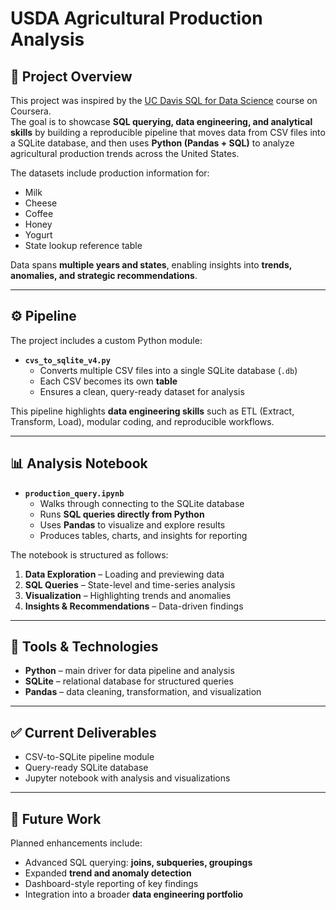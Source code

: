 # USDA Agricultural Production Analysis

## 📖 Project Overview
This project was inspired by the [UC Davis SQL for Data Science](https://www.coursera.org/learn/sql-for-data-science) course on Coursera.  
The goal is to showcase **SQL querying, data engineering, and analytical skills** by building a reproducible pipeline that moves data from CSV files into a SQLite database, and then uses **Python (Pandas + SQL)** to analyze agricultural production trends across the United States.

The datasets include production information for:
- Milk  
- Cheese  
- Coffee  
- Honey  
- Yogurt  
- State lookup reference table  

Data spans **multiple years and states**, enabling insights into **trends, anomalies, and strategic recommendations**.

---

## ⚙️ Pipeline
The project includes a custom Python module:

- **`cvs_to_sqlite_v4.py`**  
  - Converts multiple CSV files into a single SQLite database (`.db`)  
  - Each CSV becomes its own **table**  
  - Ensures a clean, query-ready dataset for analysis  

This pipeline highlights **data engineering skills** such as ETL (Extract, Transform, Load), modular coding, and reproducible workflows.

---

## 📊 Analysis Notebook
- **`production_query.ipynb`**  
  - Walks through connecting to the SQLite database  
  - Runs **SQL queries directly from Python**  
  - Uses **Pandas** to visualize and explore results  
  - Produces tables, charts, and insights for reporting  

The notebook is structured as follows:
1. **Data Exploration** – Loading and previewing data  
2. **SQL Queries** – State-level and time-series analysis  
3. **Visualization** – Highlighting trends and anomalies  
4. **Insights & Recommendations** – Data-driven findings  

---

## 🔧 Tools & Technologies
- **Python** – main driver for data pipeline and analysis  
- **SQLite** – relational database for structured queries  
- **Pandas** – data cleaning, transformation, and visualization  

---

## ✅ Current Deliverables
- CSV-to-SQLite pipeline module  
- Query-ready SQLite database  
- Jupyter notebook with analysis and visualizations  

---

## 🚀 Future Work
Planned enhancements include:
- Advanced SQL querying: **joins, subqueries, groupings**  
- Expanded **trend and anomaly detection**  
- Dashboard-style reporting of key findings  
- Integration into a broader **data engineering portfolio**  

